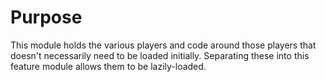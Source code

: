 # Purpose

This module holds the various players and code around those players that doesn't necessarily need to be
loaded initially. Separating these into this feature module allows them to be lazily-loaded.

